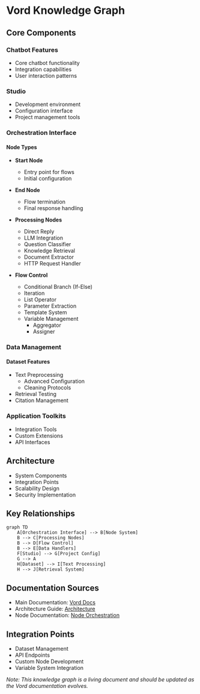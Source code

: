 # Vord Knowledge Graph

## Core Components

### Chatbot Features
- Core chatbot functionality
- Integration capabilities
- User interaction patterns

### Studio
- Development environment
- Configuration interface
- Project management tools

### Orchestration Interface
#### Node Types
- **Start Node**
  - Entry point for flows
  - Initial configuration

- **End Node**
  - Flow termination
  - Final response handling

- **Processing Nodes**
  - Direct Reply
  - LLM Integration
  - Question Classifier
  - Knowledge Retrieval
  - Document Extractor
  - HTTP Request Handler

- **Flow Control**
  - Conditional Branch (If-Else)
  - Iteration
  - List Operator
  - Parameter Extraction
  - Template System
  - Variable Management
    - Aggregator
    - Assigner

### Data Management
#### Dataset Features
- Text Preprocessing
  - Advanced Configuration
  - Cleaning Protocols
- Retrieval Testing
- Citation Management

### Application Toolkits
- Integration Tools
- Custom Extensions
- API Interfaces

## Architecture
- System Components
- Integration Points
- Scalability Design
- Security Implementation

## Key Relationships
```mermaid
graph TD
    A[Orchestration Interface] --> B[Node System]
    B --> C[Processing Nodes]
    B --> D[Flow Control]
    B --> E[Data Handlers]
    F[Studio] --> G[Project Config]
    G --> A
    H[Dataset] --> I[Text Processing]
    H --> J[Retrieval System]
```

## Documentation Sources
- Main Documentation: [Vord Docs](https://vord.gitbook.io/vord-docs)
- Architecture Guide: [Architecture](https://vord.gitbook.io/vord-docs/architecture)
- Node Documentation: [Node Orchestration](https://vord.gitbook.io/vord-docs/orchestration-interface/node-orchestration)

## Integration Points
- Dataset Management
- API Endpoints
- Custom Node Development
- Variable System Integration

*Note: This knowledge graph is a living document and should be updated as the Vord documentation evolves.*